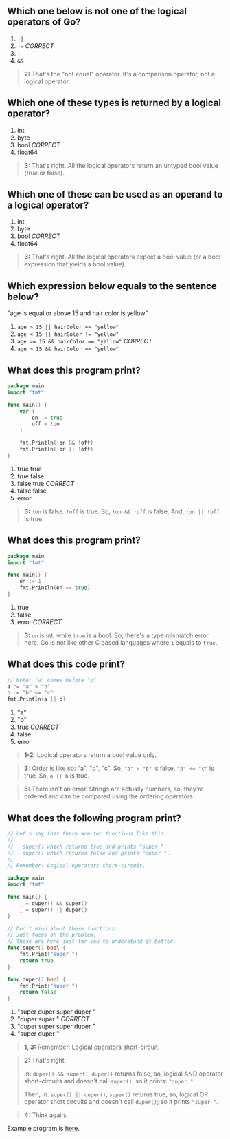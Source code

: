 ## Which one below is not one of the logical operators of Go?
1. `||`
2. `!=` *CORRECT*
3. `!`
4. `&&`

> **2:** That's the "not equal" operator. It's a comparison operator, not a logical operator.


## Which one of these types is returned by a logical operator?
1. int
2. byte
3. bool *CORRECT*
4. float64

> **3:** That's right. All the logical operators return an untyped bool value (true or false).


## Which one of these can be used as an operand to a logical operator?
1. int
2. byte
3. bool *CORRECT*
4. float64

> **3:** That's right. All the logical operators expect a bool value (or a bool expression that yields a bool value).


## Which expression below equals to the sentence below?
"age is equal or above 15 and hair color is yellow"

1. `age > 15 || hairColor == "yellow"`
2. `age < 15 || hairColor != "yellow"`
3. `age >= 15 && hairColor == "yellow"` *CORRECT*
4. `age > 15 && hairColor == "yellow"`


## What does this program print?
```go
package main
import "fmt"

func main() {
    var (
        on  = true
        off = !on
    )

    fmt.Println(!on && !off)
    fmt.Println(!on || !off)
}
```

1. true true
2. true false
3. false true *CORRECT*
4. false false
5. error

> **3:** `!on` is false. `!off` is true. So, `!on && !off` is false. And, `!on || !off` is true.


## What does this program print?
```go
package main
import "fmt"

func main() {
    on := 1
    fmt.Println(on == true)
}
```

1. true
2. false
3. error *CORRECT*

> **3:** `on` is int, while `true` is a bool. So, there's a type mismatch error here. Go is not like other C based languages where `1` equals to `true`.


## What does this code print?
```go
// Note: "a" comes before "b"
a := "a" > "b"
b := "b" <= "c"
fmt.Println(a || b)
```

1. "a"
2. "b"
3. true *CORRECT*
4. false
5. error

> **1-2:** Logical operators return a bool value only.

> **3:** Order is like so: "a", "b", "c". So, `"a" > "b"` is false. `"b" <= "c"` is true. So, `a || b` is true.

> **5:** There isn't an error. Strings are actually numbers, so, they're ordered and can be compared using the ordering operators.


## What does the following program print?
```go
// Let's say that there are two functions like this:
//
//   super() which returns true and prints "super ".
//   duper() which returns false and prints "duper ".
//
// Remember: Logical operators short-circuit.

package main
import "fmt"

func main() {
    _ = duper() && super()
    _ = super() || duper()
}

// Don't mind about these functions.
// Just focus on the problem.
// These are here just for you to understand it better.
func super() bool {
    fmt.Print("super ")
    return true
}

func duper() bool {
    fmt.Print("duper ")
    return false
}
```

1. "super duper super duper "
2. "duper super " *CORRECT*
3. "duper super super duper "
4. "super duper "

> **1, 3:** Remember: Logical operators short-circuit.

> **2:** That's right.
> 
> In: `duper() && super()`, `duper()` returns false, so, logical AND operator short-circuits and doesn't call `super()`; so it prints: `"duper "`.
> 
> Then, in: `super() || duper()`, `super()` returns true, so, logical OR operator short circuits and doesn't call `duper()`; so it prints `"super "`.

> **4:** Think again.

Example program is [here](https://play.golang.org/p/C-syhwgXSx2).